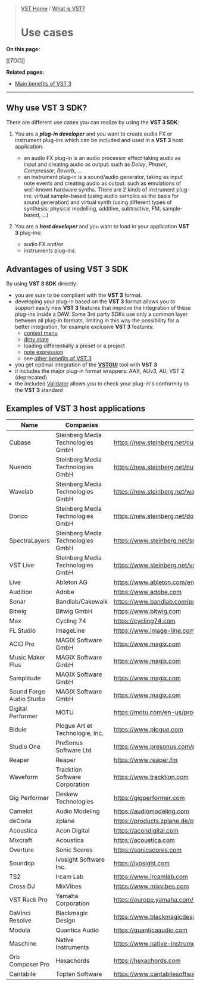 >[VST Home](../) / [What is VST?](Index.md)
>
># Use cases

**On this page:**

[[_TOC_]]

**Related pages:**

- [Main benefits of VST 3](../Main+benefits+of+VST+3/Index.md)

---

## Why use VST 3 SDK?

There are different use cases you can realize by using the **VST 3 SDK**:

1. You are a ***plug-in developer*** and you want to create audio FX or instrument plug-ins which can be included and used in a **VST 3** host application.

   - an audio FX plug-in is an audio processor effect taking audio as input and creating audio as output: such as *Delay*, *Phaser*, *Compressor*, *Reverb*, …
   - an instrument plug-in is a sound/audio generator, taking as input note events and creating audio as output: such as emulations of well-known hardware synths. There are 2 kinds of instrument plug-ins: virtual sample-based (using audio samples as the basis for sound generation) and virtual synth (using different types of synthesis: physical modelling, additive, subtractive, FM, sample-based, …)

2. You are a ***host developer*** and you want to load in your application **VST 3** plug-ins:

    - audio FX and/or
    - instruments plug-ins.

## Advantages of using VST 3 SDK

By using **VST 3 SDK** directly:

- you are sure to be compliant with the **VST 3** format.
- developing your plug-in based on the **VST 3** format allows you to support easily new **VST 3** features that improve the integration of these plug-ins inside a DAW. Some 3rd party SDKs use only a common layer between all plug-in formats, limiting in this way the possibility for a better integration, for example exclusive **VST 3** features:
  - [context menu](../Technical+Documentation/Change+History/3.5.0/IComponentHandler3.md)
  - [dirty state](../Technical+Documentation/Change+History/3.1.0/IComponentHandler2.md)
  - loading differentially a preset or a project
  - [note expression](../Technical+Documentation/Change+History/3.5.0/INoteExpressionController.md)
  - see [other benefits of VST 3](../Main+benefits+of+VST+3/Index.md)
- you get optimal integration of the **[VSTGUI](../What+is+the+VST+3+SDK/VSTGUI.md)** tool with **VST 3**
- it includes the major plug-in format wrappers: AAX, AUv3, AU, VST 2 (deprecated)
- the included [Validator](../What+is+the+VST+3+SDK/Index.md#validator-command-line) allows you to check your plug-in's conformity to the **VST 3** standard

## Examples of VST 3 host applications

| **Name**                | **Companies**                     | **Link**                                      |
| ----------------------- | --------------------------------- | --------------------------------------------- |
| Cubase                  | Steinberg Media Technologies GmbH | <https://new.steinberg.net/cubase>            |
| Nuendo                  | Steinberg Media Technologies GmbH	| <https://new.steinberg.net/nuendo>            |
| Wavelab                 | Steinberg Media Technologies GmbH | <https://new.steinberg.net/wavelab>           |
| Dorico                  | Steinberg Media Technologies GmbH | <https://new.steinberg.net/dorico>            |
| SpectraLayers           | Steinberg Media Technologies GmbH | <https://www.steinberg.net/spectralayers>     |
| VST Live                | Steinberg Media Technologies GmbH | <https://www.steinberg.net/vst-live>          |
| Live                    | Ableton AG                        | <https://www.ableton.com/en/live>             |
| Audition                | Adobe                        	    | <https://www.adobe.com>                       |
| Sonar                   | Bandlab/Cakewalk                  | <https://www.bandlab.com/products/cakewalk>   |
| Bitwig                  | Bitwig GmbH                       | <https://www.bitwig.com>                      |
| Max                     | Cycling 74                        | <https://cycling74.com>                       |
| FL Studio	              | ImageLine                         | <https://www.image-line.com>                  |
| ACID Pro                | MAGIX Software GmbH               | <https://www.magix.com>                       |
| Music Maker Plus        | MAGIX Software GmbH               | <https://www.magix.com>                       |
| Samplitude              | MAGIX Software GmbH               | <https://www.magix.com>                       |
| Sound Forge Audio Studio| MAGIX Software GmbH               | <https://www.magix.com>                       |
| Digital Performer	      | MOTU                              | <https://motu.com/en-us/products/software/dp> |
| Bidule                  | Plogue Art et Technologie, Inc.   | <https://www.plogue.com>                      |
| Studio One              | PreSonus Software Ltd             | <https://www.presonus.com/products/Studio-One>|
| Reaper                  | Reaper                            | <https://www.reaper.fm>                       |
| Waveform                | Tracktion Software Corporation    | <https://www.tracktion.com>                   |
| Gig Performer           | Deskew Technologies               | <https://gigperformer.com>                    |
| Camelot                 | Audio Modeling                    | <https://audiomodeling.com>                   |
| deCoda                  | zplane                            | <https://products.zplane.de/products/decoda>  |
| Acoustica	              | Acon Digital                      | <https://acondigital.com>                     |
| Mixcraft                | Acoustica                         | <https://acoustica.com>                       |
| Overture                | Sonic Scores                      | <https://sonicscores.com>                     |
| Soundop                 | Ivosight Software Inc.            | <https://ivosight.com>                        |
| TS2                     | Ircam Lab                         | <https://www.ircamlab.com>                    |
| Cross DJ                | MixVibes                          | <https://www.mixvibes.com>                    |
| VST Rack Pro            | Yamaha Corporation                | <https://europe.yamaha.com/en/products/proaudio/software/vst_rack/index.html>|
| DaVinci Resolve         | Blackmagic Design                 | <https://www.blackmagicdesign.com/products/davinciresolve>|
| Modula                  | Quantica Audio                    | <https://quanticaaudio.com>                   |
| Maschine                | Native Instruments                | <https://www.native-instruments.com>          |
| Orb Composer Pro        | Hexachords                        | <https://hexachords.com>                      |
| Cantabile               | Topten Software                   | <https://www.cantabilesoftware.com>           |
